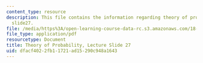 ```yaml
---
content_type: resource
description: This file contains the information regarding theory of probability, lecture
  slide27.
file: /media/https%3A/open-learning-course-data-rc.s3.amazonaws.com/18-175-theory-of-probability-spring-2014/dfacf4022fb11721ad15290c948a1643_MIT18_175S14_Lecture27.pdf
file_type: application/pdf
resourcetype: Document
title: Theory of Probability, Lecture Slide 27
uid: dfacf402-2fb1-1721-ad15-290c948a1643
---
```

